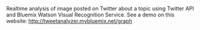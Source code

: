 Realtime analysis of image posted on Twitter about a topic using Twitter API and Bluemix Watson Visual Recognition Service. See a demo on this website: http://tweetanalyzer.mybluemix.net/graph
